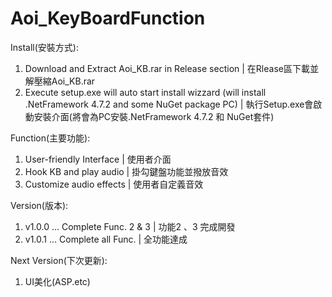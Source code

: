 # Aoi_KeyBoardFunction

Install(安裝方式):
  1. Download and Extract Aoi_KB.rar in Release section | 在Rlease區下載並解壓縮Aoi_KB.rar
  2. Execute setup.exe will auto start install wizzard (will install .NetFramework 4.7.2 and some NuGet package PC) | 執行Setup.exe會啟動安裝介面(將會為PC安裝.NetFramework 4.7.2 和 NuGet套件)

Function(主要功能):
  1. User-friendly Interface | 使用者介面
  2. Hook KB and play audio | 掛勾鍵盤功能並撥放音效
  3. Customize audio effects | 使用者自定義音效

Version(版本):
  1. v1.0.0 ...	Complete Func. 2 & 3 | 功能2 、3 完成開發
  2. v1.0.1 ... Complete all Func. | 全功能達成

Next Version(下次更新):
  1. UI美化(ASP.etc)
